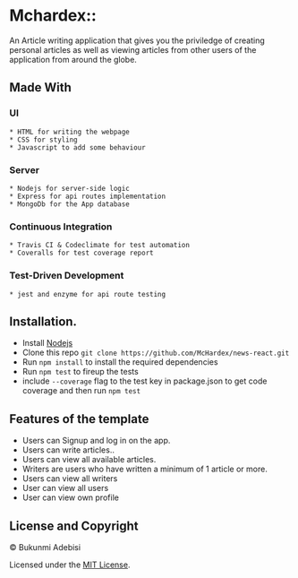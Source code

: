 # Mchardex::

An Article writing application that gives you the priviledge of creating personal articles as well as viewing articles from other users of the application from around the globe.


<!-- The App is hosted on heroku [ here ](https://my-ridemyway.herokuapp.com/). -->

<!-- The endpoints are hosted on heroku [ here ](https://ayo-ride-my-way-v1.herokuapp.com/api/v1). -->

## Made With
  ### UI
    * HTML for writing the webpage
    * CSS for styling
    * Javascript to add some behaviour
  
  ### Server
    * Nodejs for server-side logic
    * Express for api routes implementation
    * MongoDb for the App database

  ### Continuous Integration
    * Travis CI & Codeclimate for test automation
    * Coveralls for test coverage report
  
  ### Test-Driven Development
    * jest and enzyme for api route testing

## Installation.
  * Install [Nodejs](https://nodejs.org/en/download/)
  * Clone this repo ``` git clone https://github.com/McHardex/news-react.git ```
  * Run ```npm install``` to install the required dependencies
  * Run ```npm test``` to fireup the tests
  * include ```--coverage``` flag to the test key in package.json to get code coverage and then run ```npm test```

## Features of the template
* Users can Signup and log in on the app.
* Users can write articles..
* Users can view all available articles.
* Writers are users who have written a minimum of 1 article or more.
* Users can view all writers
* User can view all users
* User can view own profile

<!-- For more details on how to use this API, check the **Documentation** out [ here ](https://ayo-ride-my-way-v1.herokuapp.com/api-docs). -->

## License and Copyright
&copy; Bukunmi Adebisi

Licensed under the [MIT License](LICENSE).